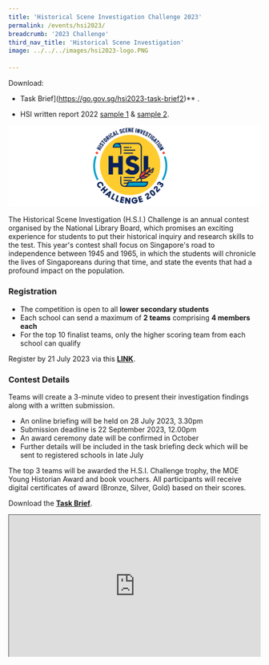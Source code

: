 ```yaml
---
title: 'Historical Scene Investigation Challenge 2023'
permalink: /events/hsi2023/
breadcrumb: '2023 Challenge'
third_nav_title: 'Historical Scene Investigation'
image: ../../../images/hsi2023-logo.PNG

---
```


Download: 

- Task Brief](https://go.gov.sg/hsi2023-task-brief2)** .

-  HSI written report 2022 [sample 1](https://go.gov.sg/hsi22-sample1) & [sample 2](https://go.gov.sg/hsi22-sample2).

![](../images/hsi2023-logo.PNG)

The Historical Scene Investigation (H.S.I.) Challenge is an annual contest organised by the National Library Board, which promises an exciting experience for students to put their historical inquiry and research skills to the test. This year's contest shall focus on Singapore's road to independence between 1945 and 1965, in which the students will chronicle the lives of Singaporeans during that time, and state the events that had a profound impact on the population.

### Registration

- The competition is open to all **lower secondary students**
- Each school can send a maximum of **2 teams** comprising **4 members each**
- For the top 10 finalist teams, only the higher scoring team from each school can qualify 

Register by 21 July 2023 via this **[LINK](https://go.gov.sg/hsichallenge2023)**. 



### Contest Details

Teams will create a 3-minute video to present their investigation findings along with a written submission. 

- An online briefing will be held on 28 July 2023, 3.30pm
- Submission deadline is 22 September 2023, 12.00pm
- An award ceremony date will be confirmed in October
- Further details will be included in the task briefing deck which will be sent to registered schools in late July

The top 3 teams will be awarded the H.S.I. Challenge trophy, the MOE Young Historian Award and book vouchers. All participants will receive digital certificates of award (Bronze, Silver, Gold) based on their scores. 

Download the **[Task Brief](https://go.gov.sg/hsi2023-task-brief2)**.

<style>.embed-container { position: relative; padding-bottom: 56.25%; height: 0; overflow: hidden; max-width: 100%; } .embed-container iframe, .embed-container object, .embed-container embed { position: absolute; top: 0; left: 0; width: 100%; height: 100%; }</style><div class='embed-container'>
<iframe src="https://nlb.ap.panopto.com/Panopto/Pages/Embed.aspx?id=7a2331c9-e061-4c65-be34-b050005be6b7&autoplay=false&offerviewer=true&showtitle=true&showbrand=true&captions=false&interactivity=all" height="405" width="720" style="border: 1px solid #464646;" allowfullscreen allow="autoplay"></iframe></div> 

